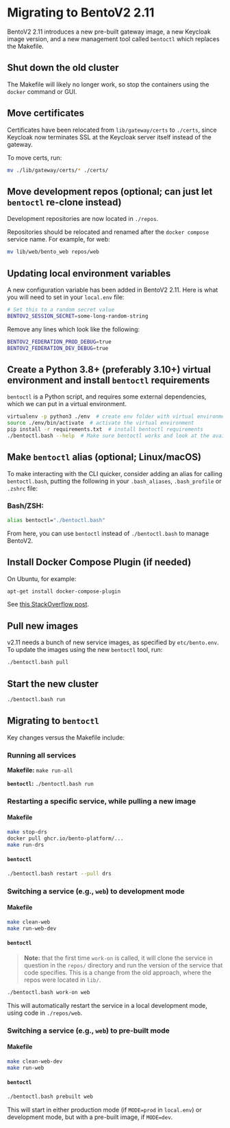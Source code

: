 # Migrating to BentoV2 2.11

BentoV2 2.11 introduces a new pre-built gateway image, a new Keycloak image version, and a new management tool
called `bentoctl` which replaces the Makefile.


## Shut down the old cluster

The Makefile will likely no longer work, so stop the containers using the `docker` command or GUI.


## Move certificates

Certificates have been relocated from `lib/gateway/certs` to `./certs`, since Keycloak now
terminates SSL at the Keycloak server itself instead of the gateway.

To move certs, run:

```bash
mv ./lib/gateway/certs/* ./certs/
```


## Move development repos (optional; can just let `bentoctl` re-clone instead)

Development repositories are now located in `./repos`.

Repositories should be relocated and renamed after the `docker compose` service name.
For example, for web:

```bash
mv lib/web/bento_web repos/web
```


## Updating local environment variables

A new configuration variable has been added in BentoV2 2.11. 
Here is what you will need to set in your `local.env` file:

```bash
# Set this to a random secret value
BENTOV2_SESSION_SECRET=some-long-random-string
```

Remove any lines which look like the following:

```bash
BENTOV2_FEDERATION_PROD_DEBUG=true
BENTOV2_FEDERATION_DEV_DEBUG=true
```


## Create a Python 3.8+ (preferably 3.10+) virtual environment and install `bentoctl` requirements

`bentoctl` is a Python script, and requires some external dependencies, which we can put
in a virtual environment.

```bash
virtualenv -p python3 ./env  # create env folder with virtual environment inside
source ./env/bin/activate  # activate the virtual environment
pip install -r requirements.txt  # install bentoctl requirements
./bentoctl.bash --help  # Make sure bentoctl works and look at the available commands
```


## Make `bentoctl` alias (optional; Linux/macOS)

To make interacting with the CLI quicker, consider adding an alias for calling `bentoctl.bash`, putting the following
in your `.bash_aliases`, `.bash_profile` or `.zshrc` file:

### Bash/ZSH:
```bash
alias bentoctl="./bentoctl.bash"
```

From here, you can use `bentoctl` instead of `./bentoctl.bash` to manage BentoV2.


## Install Docker Compose Plugin (if needed)

On Ubuntu, for example:

```bash
apt-get install docker-compose-plugin
```

See [this StackOverflow post](https://stackoverflow.com/questions/66514436/difference-between-docker-compose-and-docker-compose).


## Pull new images

v2.11 needs a bunch of new service images, as specified by `etc/bento.env`. To update the images using the new
`bentoctl` tool, run:

```bash
./bentoctl.bash pull
```


## Start the new cluster

```bash
./bentoctl.bash run
```


## Migrating to `bentoctl`

Key changes versus the Makefile include:

### Running all services

**Makefile:** `make run-all`

**`bentoctl`:** `./bentoctl.bash run`


### Restarting a specific service, while pulling a new image

#### Makefile

```bash
make stop-drs
docker pull ghcr.io/bento-platform/...
make run-drs
```

#### `bentoctl`

```bash
./bentoctl.bash restart --pull drs
```


### Switching a service (e.g., `web`) to development mode

#### Makefile

```bash
make clean-web
make run-web-dev
```

#### `bentoctl`

> **Note:** that the first time `work-on` is called, it will clone the service in question in the `repos/` directory 
> and run the version of the service that code specifies.
> This is a change from the old approach, where the repos were located in `lib/`.

```bash
./bentoctl.bash work-on web
```

This will automatically restart the service in a local development mode, using code in `./repos/web`.

### Switching a service (e.g., `web`) to pre-built mode

#### Makefile

```bash
make clean-web-dev
make run-web
```

#### `bentoctl`

```bash
./bentoctl.bash prebuilt web
```

This will start in either production mode (if `MODE=prod` in `local.env`) or development mode, but with a 
pre-built image, if `MODE=dev`.
